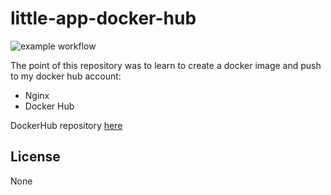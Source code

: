 # little-app-docker-hub

![example workflow](https://github.com/kiranjagz/little-app-docker-hub/actions/workflows/docker-image.yml/badge.svg)

The point of this repository was to learn to create a docker image and push to my docker hub account:

- Nginx
- Docker Hub

DockerHub repository [here](https://hub.docker.com/repository/docker/kiranjagz/little-nginx-app)

## License

None
